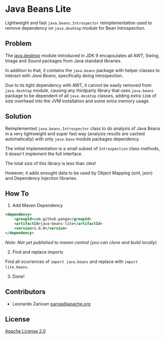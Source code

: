 # Java Beans Lite

Lightweight and fast `java.beans.Introspector` reimplementation used to remove dependency on `java.desktop` module for Bean Introspection.

## Problem

The [java.desktop](https://docs.oracle.com/javase/9/docs/api/java.desktop-summary.html) module introduced in JDK 9 encapsulates all AWT, Swing, Image and Sound packages from Java standard libraries.

In addition to that, it contains the `java.beans` package with helper classes to interact with *Java Beans*, specifically doing introspection.

Due to its tight dependency with AWT, it cannot be easily removed from `java.desktop` module, causing any thirdparty library that uses `java.beans` package to be dependent of all `java.desktop` classes, adding extra `12mb` of size overhead into the JVM installation and some extra memory usage.

## Solution

Reimplemented `java.beans.Introspector` class to do analysis of Java Beans in a very lightweight and super fast way (analysis results are cached automatically) with only `java.base` module packages dependency.

The initial implementation is a small subset of `Introspection` class methods, it doesn't implement the full interface.

The total size of this library is less than `10kb`!

However, it adds enought data to be used by Object Mapping (xml, json) and Dependency Injection libraries.

## How To

1. Add Maven Dependency

```xml
<dependency>
    <groupId>com.github.panga</groupId>
    <artifactId>java-beans-lite</artifactId>
    <version>1.0.0</version>
</dependency>
```

_Note: Not yet published to maven central (you can clone and build locally)_

2. Find and replace imports

Find all ocurrences of `import java.beans` and replace with `import lite.beans`.

3. Done!

## Contributors

* Leonardo Zanivan <panga@apache.org>

## License

[Apache License 2.0](LICENSE)